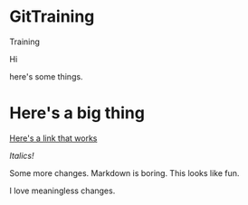 # GitTraining
Training

Hi

here's some things.

# Here's a big thing

[Here's a link that works](www.google.com)

*Italics!*

Some more changes.
Markdown is boring.
This looks like fun.


I love meaningless changes.